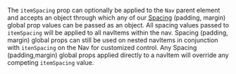 The `itemSpacing` prop can optionally be applied to the `Nav` parent element and accepts an object through which any of our [Spacing](https://playbook.powerapp.cloud/visual_guidelines/spacing) (padding, margin) global prop values can be passed as an object. All spacing values passed to `itemSpacing` will be applied to all navItems within the nav. Spacing (padding, margin) global props can still be used on nested navItems in conjunction with `itenSpacing` on the Nav for customized control. Any Spacing (padding,margin) global props applied directly to a navItem will override any competing `itemSpacing` value.
